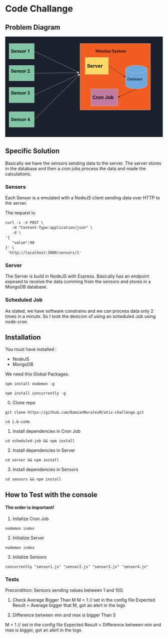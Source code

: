 
# Code Challange

## Problem Diagram
![Monitor System](diagrams/monitor-system.png)



## Specific Solution 
Basically we have the sensors sending data to the server. The server stores in the database and then a cron jobs process the data and made the calculations.

### Sensors

Each Sensor is a emulated with a NodeJS client sending data over HTTP to the server.

The request is: 
```
curl -i -X POST \
   -H "Content-Type:application/json" \
   -d \
'{
   "value":90
}' \
 'http://localhost:3000/sensors/1'

```

### Server

The Server is build in NodeJS with Express. Basically has an endpoint exposed to receive the data comming from the sensors and stores in a MongoDB database. 

### Scheduled Job

As stated, we have software constrains and we can process data only 2 times in a minute. So I took the desicion of using an scheduled Job using node-cron.

## Installation

 You must have installed :
 * NodeJS
 * MongoDB
 
 We need this Global Packages:

```
npm install nodemon -g
```

```
npm install concurrently -g
```

0. Clone repo 
```
git clone https://github.com/DamianMoralesM/atix-challenge.git
```
```
cd 1.b-code
```


1. Install dependencies in Cron Job
```
cd scheduled-job && npm install
```

2. Install dependencies in Server

```
cd server && npm install
```

3. Install dependencies in Sensors
```
cd sensors && npm install
```

## How to Test with the console

#### The order is important!

1. Initalize Cron Job
```
nodemon index
```

2. Initialize Server
```
nodemon index
```
3. Initalize Sensors

```
concurrenlty "sensor1.js" "sensor2.js" "sensor3.js" "sensor4.js"
```

### Tests
Precondition: Sensors sending values between 1 and 100.

1. Check Average Bigger Than M
M = 1 // set in the config file
Expected Result = Average bigger that M, got an alert in the logs


2. Difference between min and max is bigger Than S

M = 1 // set in the config file
Expected Result = Difference between min and max is bigger, got an alert in the logs



